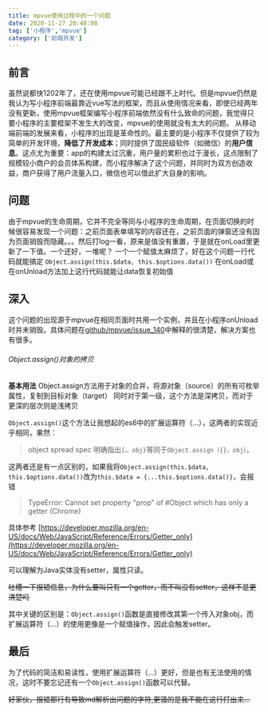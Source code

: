 ```yaml
---
title: mpvue使用过程中的一个问题
date: 2020-11-27 20:48:08
tag: ['小程序','mpvue']
category: ['前端开发']
---
```

前言
------
虽然说都快1202年了，还在使用mpvue可能已经跟不上时代。但是mpvue仍然是我认为写小程序前端最靠近vue写法的框架，而且从使用情况来看，即使已经两年没有更新，使用mpvue框架编写小程序前端依然没有什么致命的问题，我觉得只要小程序的主要框架不发生大的改变，mpvue的使用就没有太大的问题。
从移动端前端的发展来看，小程序的出现是革命性的。最主要的是小程序不仅提供了较为简单的开发环境，**降低了开发成本**；同时提供了国民级软件（如微信）的**用户信息**。这点尤为重要：app的构建太过沉重，用户量的累积也过于漫长，这点限制了规模较小商户的会员体系构建，而小程序解决了这个问题，并同时为双方创造收益，商户获得了用户流量入口，微信也可以借此扩大自身的影响。

问题
------
由于mpvue的生命周期，它并不完全等同与小程序的生命周期，在页面切换的时候很容易发现一个问题：之前页面表单填写的内容还在，之前页面的弹窗还没有因为页面销毁而隐藏。。。然后打log一看，原来是值没有重置，于是就在onLoad里更新了一下值。一个还好，一堆呢？
一个一个赋值太麻烦了，好在这个问题一行代码就能搞定
`Object.assign(this.$data, this.$options.data())`
在onLoad或在onUnload方法加上这行代码就能让data恢复初始值

深入
-------
这个问题的出现源于mpvue在相同页面时共用一个实例，并且在小程序onUnload时并未销毁。具体问题在[github/mpvue/issue_140](https://github.com/Meituan-Dianping/mpvue/issues/140 "github/mpvue/issue_140")中解释的很清楚，解决方案也有很多。
###### Object.assign()对象的拷贝
**基本用法**
Object.assign方法用于对象的合并，将源对象（source）的所有可枚举属性，复制到目标对象（target）
同时对于第一级，这个方法是深拷贝，而对于更深的层次则是浅拷贝

`Object.assign()`这个方法让我想起的es6中的扩展运算符（...），这两者的实现近乎相同，果然：
> object spread spec 明确指出`{… obj}`等同于`Object.assign（{}，obj）`。

这两者还是有一点区别的，如果我将`Object.assign(this.$data, this.$options.data())`改为`this.$data = {...this.$options.data()}`，会报错

>TypeError: Cannot set property "prop" of #Object which has only a getter (Chrome)

具体参考
[https://developer.mozilla.org/en-US/docs/Web/JavaScript/Reference/Errors/Getter_only](https://developer.mozilla.org/en-US/docs/Web/JavaScript/Reference/Errors/Getter_only)

可以理解为Java实体没有setter，属性只读。

~~吐槽一下报错信息，为什么要叫只有一个getter，而不叫没有setter，这样不是更清楚吗~~

其中关键的区别是：`Object.assign()`函数是直接修改其第一个传入对象obj，而扩展运算符（...）的使用更像是一个赋值操作，因此会触发setter。

最后
------
为了代码的简洁和易读性，使用扩展运算符（...）更好，但是也有无法使用的情况，这时不要忘记还有一个`Object.assign()`函数可以代替。

~~好家伙，报错那行有导致md解析出问题的字符,更骚的是我不能在这行打出来...~~
